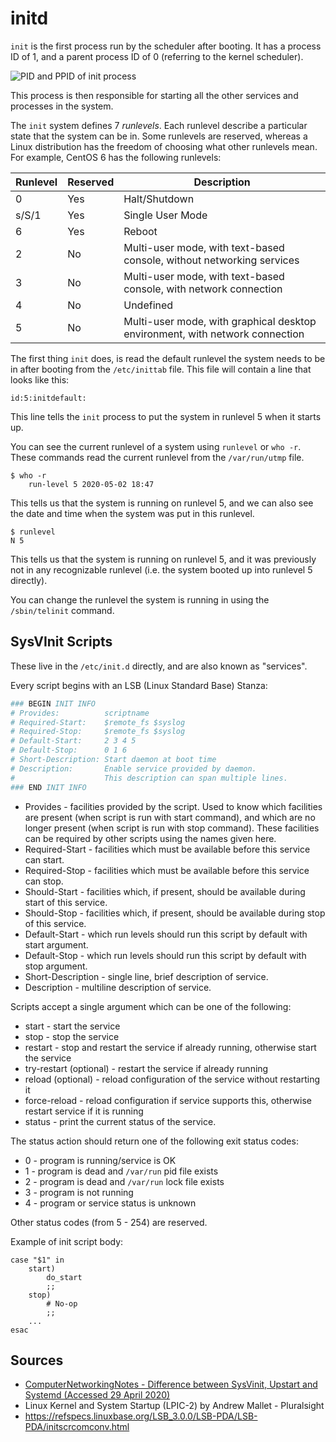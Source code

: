 # initd

`init` is the first process run by the scheduler after booting. It has a process ID of 1, and a parent process ID of 0 (referring to the kernel scheduler).

![PID and PPID of init process](images/init_ps.png)

This process is then responsible for starting all the other services and processes in the system.

The `init` system defines 7 *runlevels*. Each runlevel describe a particular state that the system can be in. Some runlevels are reserved, whereas a Linux distribution has the freedom of choosing what other runlevels mean. For example, CentOS 6 has the following runlevels:

| **Runlevel** | **Reserved** | **Description**                                              |
| ------------ | ------------ | ------------------------------------------------------------ |
| 0            | Yes          | Halt/Shutdown                                                |
| s/S/1        | Yes          | Single User Mode                                             |
| 6            | Yes          | Reboot                                                       |
| 2            | No           | Multi-user mode, with text-based console, without networking services |
| 3            | No           | Multi-user mode, with text-based console, with network connection |
| 4            | No           | Undefined                                                    |
| 5            | No           | Multi-user mode, with graphical desktop environment, with network connection |



The first thing `init` does, is read the default runlevel the system needs to be in after booting from the `/etc/inittab` file. This file will contain a line that looks like this:

```
id:5:initdefault:
```

This line tells the `init` process to put the system in runlevel 5 when it starts up.

You can see the current runlevel of a system using `runlevel` or `who -r`. These commands read the current runlevel from the `/var/run/utmp` file.

```shell
$ who -r
	run-level 5 2020-05-02 18:47
```

This tells us that the system is running on runlevel 5, and we can also see the date and time when the system was put in this runlevel.

```shell
$ runlevel
N 5
```

This tells us that the system is running on runlevel 5, and it was previously not in any recognizable runlevel (i.e. the system booted up into runlevel 5 directly).



You can change the runlevel the system is running in using the `/sbin/telinit` command.



## SysVInit Scripts

These live in the `/etc/init.d` directly, and are also known as "services".

Every script begins with an LSB (Linux Standard Base) Stanza:

```bash
### BEGIN INIT INFO
# Provides:          scriptname
# Required-Start:    $remote_fs $syslog
# Required-Stop:     $remote_fs $syslog
# Default-Start:     2 3 4 5
# Default-Stop:      0 1 6
# Short-Description: Start daemon at boot time
# Description:       Enable service provided by daemon.
#					 This description can span multiple lines.
### END INIT INFO
```

* Provides - facilities provided by the script. Used to know which facilities are present (when script is run with start command), and which are no longer present (when script is run with stop command). These facilities can be required by other scripts using the names given here.
* Required-Start - facilities which must be available before this service can start.
* Required-Stop - facilities which must be available before this service can stop.
* Should-Start - facilities which, if present, should be available during start of this service.
* Should-Stop - facilities which, if present, should be available during stop of this service.
* Default-Start - which run levels should run this script by default with start argument.
* Default-Stop - which run levels should run this script by default with stop argument.
* Short-Description - single line, brief description of service.
* Description - multiline description of service.



Scripts accept a single argument which can be one of the following:

* start - start the service
* stop - stop the service
* restart - stop and restart the service if already running, otherwise start the service
* try-restart (optional) - restart the service if already running
* reload (optional) - reload configuration of the service without restarting it
* force-reload - reload configuration if service supports this, otherwise restart service if it is running
* status - print the current status of the service.



The status action should return one of the following exit status codes:

* 0 - program is running/service is OK
* 1 - program is dead and `/var/run` pid file exists
* 2 - program is dead and `/var/run` lock file exists
* 3 - program is not running
* 4 - program or service status is unknown

Other status codes (from 5 - 254) are reserved.



Example of init script body:

```shell
case "$1" in
	start)
		do_start
		;;
	stop)
		# No-op
		;;
	...
esac
```






## Sources

- [ComputerNetworkingNotes - Difference between SysVinit, Upstart and Systemd (Accessed 29 April 2020)](https://www.computernetworkingnotes.com/linux-tutorials/differences-between-sysvinit-upstart-and-systemd.html)
- Linux Kernel and System Startup (LPIC-2) by Andrew Mallet - Pluralsight
- https://refspecs.linuxbase.org/LSB_3.0.0/LSB-PDA/LSB-PDA/initscrcomconv.html
